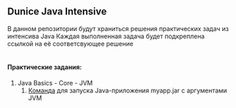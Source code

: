 ## Dunice Java Intensive

В данном репозитории будут храниться решения практических задач из интенсива Java
Каждая выполненная задача будет подкреплена ссылкой на её соответсвующее решение
<br/>
<br/>
#### Практические задания:
1. Java Basics - Core - JVM
   1. [Команда](java-basic-core-jvm/src/main/resources/scripts/archive_and_run.sh) для запуска Java-приложения myapp.jar с аргументами JVM
